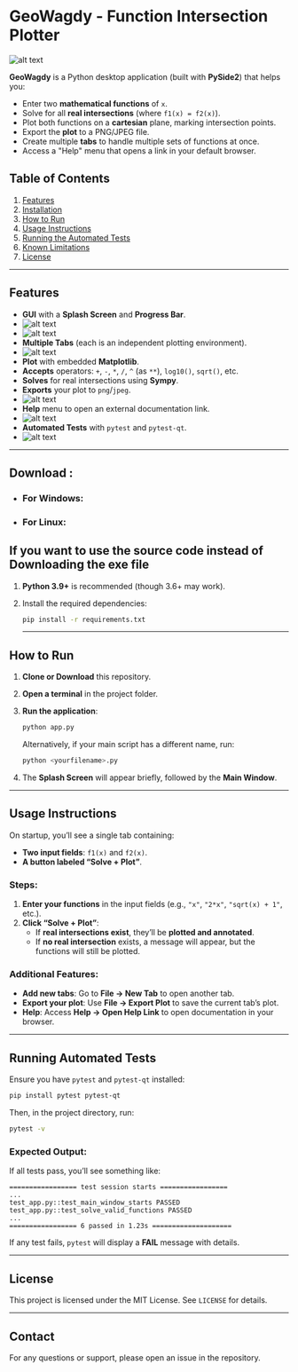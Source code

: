 # GeoWagdy - Function Intersection Plotter
![alt text](Images/1.png)

**GeoWagdy** is a Python desktop application (built with **PySide2**) that helps you:
- Enter two **mathematical functions** of `x`.
- Solve for all **real intersections** (where `f1(x) = f2(x)`).
- Plot both functions on a **cartesian** plane, marking intersection points.
- Export the **plot** to a PNG/JPEG file.
- Create multiple **tabs** to handle multiple sets of functions at once.
- Access a "Help" menu that opens a link in your default browser.

## Table of Contents
1. [Features](#features)
2. [Installation](#installation)
3. [How to Run](#how-to-run)
4. [Usage Instructions](#usage-instructions)
5. [Running the Automated Tests](#running-the-automated-tests)
6. [Known Limitations](#known-limitations)
7. [License](#license)

---

## Features
- **GUI** with a **Splash Screen** and **Progress Bar**.
- ![alt text](<Images/Screenshot from 2025-01-27 15-22-10.png>)
- ![alt text](Images/newtab.jpg)
- **Multiple Tabs** (each is an independent plotting environment).
- ![alt text](Images/exportplot.jpg)
- **Plot** with embedded **Matplotlib**.
- **Accepts** operators: `+`, `-`, `*`, `/`, `^` (as `**`), `log10()`, `sqrt()`, etc.
- **Solves** for real intersections using **Sympy**.
- **Exports** your plot to `png`/`jpeg`.
- ![alt text](Images/saveplot.jpg)
- **Help** menu to open an external documentation link.
- ![alt text](Images/help.jpg)
- **Automated Tests** with `pytest` and `pytest-qt`.
- ![alt text](image.png)
---




## Download :
  - ### For Windows:
   

  - ### For Linux:








## If you want to use the source code instead of Downloading the exe file
1. **Python 3.9+** is recommended (though 3.6+ may work).
2. Install the required dependencies:

   ```bash
   pip install -r requirements.txt
   ```

   ---

## How to Run

1. **Clone or Download** this repository.
2. **Open a terminal** in the project folder.
3. **Run the application**:

   ```bash
   python app.py
   ```

   Alternatively, if your main script has a different name, run:

   ```bash
   python <yourfilename>.py
   ```

4. The **Splash Screen** will appear briefly, followed by the **Main Window**.

---

## Usage Instructions

On startup, you’ll see a single tab containing:

- **Two input fields**: `f1(x)` and `f2(x)`.
- **A button labeled “Solve + Plot”**.

### Steps:

1. **Enter your functions** in the input fields (e.g., `"x"`, `"2*x"`, `"sqrt(x) + 1"`, etc.).
2. **Click “Solve + Plot”**:
   - If **real intersections exist**, they’ll be **plotted and annotated**.
   - If **no real intersection** exists, a message will appear, but the functions will still be plotted.

### Additional Features:

- **Add new tabs**: Go to **File → New Tab** to open another tab.
- **Export your plot**: Use **File → Export Plot** to save the current tab’s plot.
- **Help**: Access **Help → Open Help Link** to open documentation in your browser.

---

## Running Automated Tests

Ensure you have `pytest` and `pytest-qt` installed:

```bash
pip install pytest pytest-qt
```

Then, in the project directory, run:

```bash
pytest -v
```

### Expected Output:

If all tests pass, you’ll see something like:

```plaintext
================= test session starts =================
...
test_app.py::test_main_window_starts PASSED
test_app.py::test_solve_valid_functions PASSED
...
================= 6 passed in 1.23s ====================
```

If any test fails, `pytest` will display a **FAIL** message with details.

---

## License

This project is licensed under the MIT License. See `LICENSE` for details.

---



## Contact

For any questions or support, please open an issue in the repository.
```
